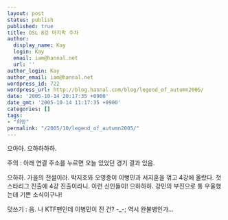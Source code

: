```yaml
---
layout: post
status: publish
published: true
title: OSL 8강 마지막 주차
author:
  display_name: Kay
  login: Kay
  email: iam@hannal.net
  url: ''
author_login: Kay
author_email: iam@hannal.net
wordpress_id: 722
wordpress_url: http://blog.hannal.com/blog/legend_of_autumn2005/
date: '2005-10-14 20:17:35 +0900'
date_gmt: '2005-10-14 11:17:35 +0900'
categories: []
tags:
- "희망"
permalink: "/2005/10/legend_of_autumn2005/"
---
```

<p>으아아. 으하하하하.</p>
<p>주의 : 아래 연결 주소를 누르면 오늘 있었던 경기 결과 있음.</p>
<p><!--more--></p>
<p>으하하. 가을의 전설이라. 박지호와 오영종이 이병민과 서지훈을 꺾고 4강에 올랐다. 첫 스타리그 진출에 4강 진출이라니. 이런 신인들이! 으하하하. 강민의 부진으로 통 우울했는데 기쁜 소식이구나!</p>
<p>덧쓰기 : 음. 나 KTF팬인데 이병민이 진 건? -_-; 역시 완불뱅인가...</p>
